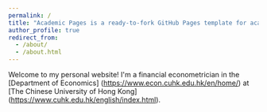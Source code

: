 ```yaml
---
permalink: /
title: "Academic Pages is a ready-to-fork GitHub Pages template for academic personal websites"
author_profile: true
redirect_from: 
  - /about/
  - /about.html
---
```


Welcome to my personal website! I'm a financial econometrician in the [Department of Economics] (https://www.econ.cuhk.edu.hk/en/home/) at [The Chinese University of Hong Kong] (https://www.cuhk.edu.hk/english/index.html).
